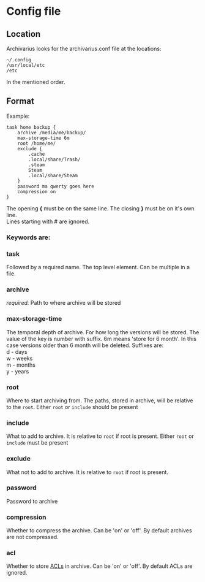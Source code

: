 # Config file

## Location

Archivarius looks for the archivarius.conf file at the locations:

	~/.config
	/usr/local/etc
	/etc

In the mentioned order.

## Format

Example:
 
	task home backup {
		archive /media/me/backup/
		max-storage-time 6m
		root /home/me/
		exclude {
			.cache
			.local/share/Trash/
			.steam
			Steam
			.local/share/Steam
		}
		password ma qwerty goes here
		compression on
	}

The opening **{** must be on the same line. The closing **}** must be on it's own line.  
Lines starting with # are ignored.

### Keywords are:

### task
Followed by a required name. The top level element. Can be multiple in a file.

### archive
*required.* Path to where archive will be stored

### max-storage-time
The temporal depth of archive. For how long the versions will be stored. 
The value of the key is number with suffix. 6m means 'store for 6 month'. In this case versions older
than 6 month will be deleted. 
Suffixes are:  
	d - days  
	w - weeks  
	m - months  
	y - years  

### root
Where to start archiving from. The paths, stored in archive, will be relative to the `root`. Either `root` or `include` should be present

### include
What to add to archive. It is relative to `root` if root is present. Either `root` or `include` must be present

### exclude
What not to add to archive. It is relative to `root` if root is present.

### password
Password to archive

### compression 
Whether to compress the archive. Can be 'on' or 'off'. By default archives are not compressed.

### acl
Whether to store [ACLs][1] in archive. Can be 'on' or 'off'. By default ACLs are ignored.

[1]: https://en.wikipedia.org/wiki/Access-control_list




